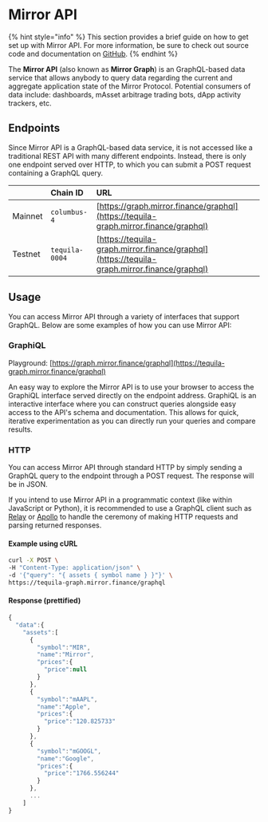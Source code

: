 # Mirror API

{% hint style="info" %}
This section provides a brief guide on how to get set up with Mirror API. For more information, be sure to check out source code and documentation on [GitHub](https://github.com/Mirror-Protocol/mirror.js).
{% endhint %}

The **Mirror API** \(also known as **Mirror Graph**\) is an GraphQL-based data service that allows anybody to query data regarding the current and aggregate application state of the Mirror Protocol. Potential consumers of data include: dashboards, mAsset arbitrage trading bots, dApp activity trackers, etc.

## Endpoints

Since Mirror API is a GraphQL-based data service, it is not accessed like a traditional REST API with many different endpoints. Instead, there is only one endpoint served over HTTP, to which you can submit a POST request containing a GraphQL query. 

|  | Chain ID | URL |
| :--- | :--- | :--- |
| Mainnet | `columbus-4` | [https://graph.mirror.finance/graphql](https://tequila-graph.mirror.finance/graphql) |
| Testnet | `tequila-0004` | [https://tequila-graph.mirror.finance/graphql](https://tequila-graph.mirror.finance/graphql) |

## Usage

You can access Mirror API through a variety of interfaces that support GraphQL. Below are some examples of how you can use Mirror API:

### GraphiQL

Playground: [https://graph.mirror.finance/graphql](https://tequila-graph.mirror.finance/graphql)

An easy way to explore the Mirror API is to use your browser to access the GraphiQL interface  served directly on the endpoint address. GraphiQL is an interactive interface where you can construct queries alongside easy access to the API's schema and documentation. This allows for quick, iterative experimentation as you can directly run your queries and compare results.

### HTTP

You can access Mirror API through standard HTTP by simply sending a GraphQL query to the endpoint through a POST request. The response will be in JSON.

If you intend to use Mirror API in a programmatic context \(like within JavaScript or Python\), it is recommended to use a GraphQL client such as [Relay](https://relay.dev/) or [Apollo](https://github.com/apollographql/apollo-client) to handle the ceremony of making HTTP requests and parsing returned responses.

#### Example using cURL

```bash
curl -X POST \
-H "Content-Type: application/json" \
-d '{"query": "{ assets { symbol name } }"}' \
https://tequila-graph.mirror.finance/graphql
```

#### Response \(prettified\)

```javascript
{
  "data":{
    "assets":[
      {
        "symbol":"MIR",
        "name":"Mirror",
        "prices":{
          "price":null
        }
      },
      {
        "symbol":"mAAPL",
        "name":"Apple",
        "prices":{
          "price":"120.825733"
        }
      },
      {
        "symbol":"mGOOGL",
        "name":"Google",
        "prices":{
          "price":"1766.556244"
        }
      },
      ...
    ]
}
```

